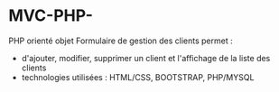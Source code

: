 # MVC-PHP-
PHP orienté objet
Formulaire de gestion des clients permet : 
- d'ajouter, modifier, supprimer un client et l'affichage de la liste des clients
- technologies utilisées : HTML/CSS, BOOTSTRAP, PHP/MYSQL 
